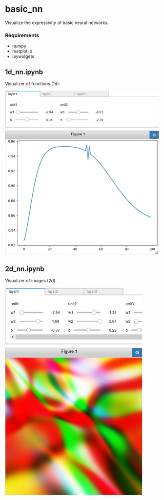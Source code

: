 # basic_nn
Visualize the expressivity of basic neural networks.

### Requirements
- numpy
- matplotlib
- ipywidgets

## 1d_nn.ipynb
Visualizer of functions (1d).

![example](images/1d_nn.jpg)

## 2d_nn.ipynb
Visualizer of images (2d).

![example](images/2d_nn.jpg)
